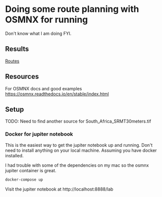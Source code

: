 # Doing some route planning with OSMNX for running

Don't know what I am doing FYI.

## Results

[Routes](https://runningdeveloper.github.io/running-routes/)

## Resources

For OSMNX docs and good examples https://osmnx.readthedocs.io/en/stable/index.html

## Setup

TODO: Need to find another source for South_Africa_SRMT30meters.tif 

### Docker for jupiter notebook

This is the easiest way to get the jupiter notebook up and running. Don't need to install anything on your local machine. Assuming you have docker installed.

I had trouble with some of the dependencies on my mac so the osmnx jupiter container is great. 

```bash
docker-compose up
```
Visit the jupiter notebook at http://localhost:8888/lab

<!-- ### Local setup
I need to clean up the dependancies and requirements.txt file before this will work.
```bash
python3 -m venv venv

source venv/bin/activate

pip install -r requirements.txt
``` -->